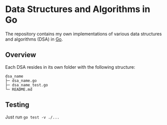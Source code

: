 # Data Structures and Algorithms in Go

The repository contains my own implementations of various data structures and algorithms (DSA) in [Go](https://go.dev).

## Overview

Each DSA resides in its own folder with the following structure:

```
dsa_name
├─ dsa_name.go
├─ dsa_name_test.go
└─ README.md
```

## Testing

Just run `go test -v ./...`
